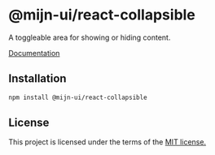 # @mijn-ui/react-collapsible

A toggleable area for showing or hiding content.

[Documentation](https://mijn-ui.vercel.app/docs/components/collapsible)

## Installation

```sh
npm install @mijn-ui/react-collapsible
```

## License

This project is licensed under the terms of the [MIT license.](https://github.com/mijn-ui/mijn-ui-react/blob/main/LICENSE)
